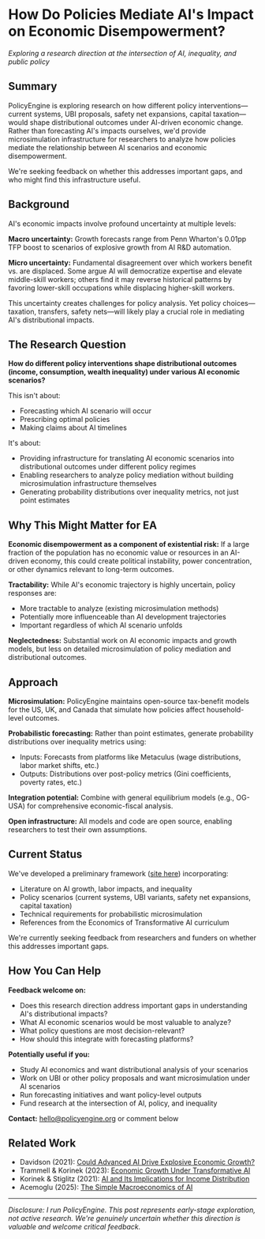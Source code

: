 # How Do Policies Mediate AI's Impact on Economic Disempowerment?

*Exploring a research direction at the intersection of AI, inequality, and public policy*

## Summary

PolicyEngine is exploring research on how different policy interventions—current systems, UBI proposals, safety net expansions, capital taxation—would shape distributional outcomes under AI-driven economic change. Rather than forecasting AI's impacts ourselves, we'd provide microsimulation infrastructure for researchers to analyze how policies mediate the relationship between AI scenarios and economic disempowerment.

We're seeking feedback on whether this addresses important gaps, and who might find this infrastructure useful.

## Background

AI's economic impacts involve profound uncertainty at multiple levels:

**Macro uncertainty:** Growth forecasts range from Penn Wharton's 0.01pp TFP boost to scenarios of explosive growth from AI R&D automation.

**Micro uncertainty:** Fundamental disagreement over which workers benefit vs. are displaced. Some argue AI will democratize expertise and elevate middle-skill workers; others find it may reverse historical patterns by favoring lower-skill occupations while displacing higher-skill workers.

This uncertainty creates challenges for policy analysis. Yet policy choices—taxation, transfers, safety nets—will likely play a crucial role in mediating AI's distributional impacts.

## The Research Question

**How do different policy interventions shape distributional outcomes (income, consumption, wealth inequality) under various AI economic scenarios?**

This isn't about:
- Forecasting which AI scenario will occur
- Prescribing optimal policies
- Making claims about AI timelines

It's about:
- Providing infrastructure for translating AI economic scenarios into distributional outcomes under different policy regimes
- Enabling researchers to analyze policy mediation without building microsimulation infrastructure themselves
- Generating probability distributions over inequality metrics, not just point estimates

## Why This Might Matter for EA

**Economic disempowerment as a component of existential risk:** If a large fraction of the population has no economic value or resources in an AI-driven economy, this could create political instability, power concentration, or other dynamics relevant to long-term outcomes.

**Tractability:** While AI's economic trajectory is highly uncertain, policy responses are:
- More tractable to analyze (existing microsimulation methods)
- Potentially more influenceable than AI development trajectories
- Important regardless of which AI scenario unfolds

**Neglectedness:** Substantial work on AI economic impacts and growth models, but less on detailed microsimulation of policy mediation and distributional outcomes.

## Approach

**Microsimulation:** PolicyEngine maintains open-source tax-benefit models for the US, UK, and Canada that simulate how policies affect household-level outcomes.

**Probabilistic forecasting:** Rather than point estimates, generate probability distributions over inequality metrics using:
- Inputs: Forecasts from platforms like Metaculus (wage distributions, labor market shifts, etc.)
- Outputs: Distributions over post-policy metrics (Gini coefficients, poverty rates, etc.)

**Integration potential:** Combine with general equilibrium models (e.g., OG-USA) for comprehensive economic-fiscal analysis.

**Open infrastructure:** All models and code are open source, enabling researchers to test their own assumptions.

## Current Status

We've developed a preliminary framework ([site here](https://policyengine.github.io/ai-growth-research/)) incorporating:
- Literature on AI growth, labor impacts, and inequality
- Policy scenarios (current systems, UBI variants, safety net expansions, capital taxation)
- Technical requirements for probabilistic microsimulation
- References from the Economics of Transformative AI curriculum

We're currently seeking feedback from researchers and funders on whether this addresses important gaps.

## How You Can Help

**Feedback welcome on:**
- Does this research direction address important gaps in understanding AI's distributional impacts?
- What AI economic scenarios would be most valuable to analyze?
- What policy questions are most decision-relevant?
- How should this integrate with forecasting platforms?

**Potentially useful if you:**
- Study AI economics and want distributional analysis of your scenarios
- Work on UBI or other policy proposals and want microsimulation under AI scenarios
- Run forecasting initiatives and want policy-level outputs
- Fund research at the intersection of AI, policy, and inequality

**Contact:** hello@policyengine.org or comment below

## Related Work

- Davidson (2021): [Could Advanced AI Drive Explosive Economic Growth?](https://www.openphilanthropy.org/research/could-advanced-ai-drive-explosive-economic-growth/)
- Trammell & Korinek (2023): [Economic Growth Under Transformative AI](https://philiptrammell.com/static/egtai_old.pdf)
- Korinek & Stiglitz (2021): [AI and Its Implications for Income Distribution](https://www.nber.org/papers/w28453)
- Acemoglu (2025): [The Simple Macroeconomics of AI](https://academic.oup.com/economicpolicy/article/40/121/13/7728473)

---

*Disclosure: I run PolicyEngine. This post represents early-stage exploration, not active research. We're genuinely uncertain whether this direction is valuable and welcome critical feedback.*
